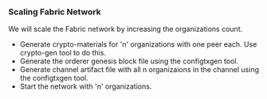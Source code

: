 ### Scaling Fabric Network

We will scale the Fabric network by increasing the organizations count.

* Generate crypto-materials for 'n' organizations with one peer each. Use crypto-gen tool to do this.
* Generate the orderer genesis block file using the configtxgen tool.
* Generate channel artifact file with all n organizaions in the channel using the configtxgen tool.
* Start the network with 'n' organizations.